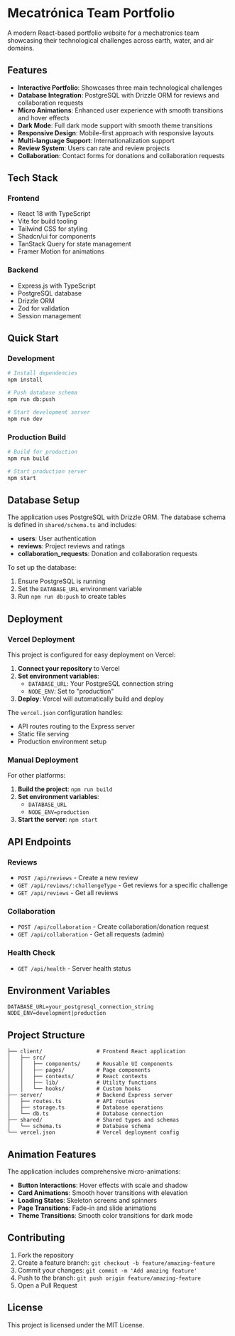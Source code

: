 # Mecatrónica Team Portfolio

A modern React-based portfolio website for a mechatronics team showcasing their technological challenges across earth, water, and air domains.

## Features

- **Interactive Portfolio**: Showcases three main technological challenges
- **Database Integration**: PostgreSQL with Drizzle ORM for reviews and collaboration requests
- **Micro Animations**: Enhanced user experience with smooth transitions and hover effects
- **Dark Mode**: Full dark mode support with smooth theme transitions
- **Responsive Design**: Mobile-first approach with responsive layouts
- **Multi-language Support**: Internationalization support
- **Review System**: Users can rate and review projects
- **Collaboration**: Contact forms for donations and collaboration requests

## Tech Stack

### Frontend
- React 18 with TypeScript
- Vite for build tooling
- Tailwind CSS for styling
- Shadcn/ui for components
- TanStack Query for state management
- Framer Motion for animations

### Backend
- Express.js with TypeScript
- PostgreSQL database
- Drizzle ORM
- Zod for validation
- Session management

## Quick Start

### Development
```bash
# Install dependencies
npm install

# Push database schema
npm run db:push

# Start development server
npm run dev
```

### Production Build
```bash
# Build for production
npm run build

# Start production server
npm start
```

## Database Setup

The application uses PostgreSQL with Drizzle ORM. The database schema is defined in `shared/schema.ts` and includes:

- **users**: User authentication
- **reviews**: Project reviews and ratings
- **collaboration_requests**: Donation and collaboration requests

To set up the database:

1. Ensure PostgreSQL is running
2. Set the `DATABASE_URL` environment variable
3. Run `npm run db:push` to create tables

## Deployment

### Vercel Deployment

This project is configured for easy deployment on Vercel:

1. **Connect your repository** to Vercel
2. **Set environment variables**:
   - `DATABASE_URL`: Your PostgreSQL connection string
   - `NODE_ENV`: Set to "production"
3. **Deploy**: Vercel will automatically build and deploy

The `vercel.json` configuration handles:
- API routes routing to the Express server
- Static file serving
- Production environment setup

### Manual Deployment

For other platforms:

1. **Build the project**: `npm run build`
2. **Set environment variables**:
   - `DATABASE_URL`
   - `NODE_ENV=production`
3. **Start the server**: `npm start`

## API Endpoints

### Reviews
- `POST /api/reviews` - Create a new review
- `GET /api/reviews/:challengeType` - Get reviews for a specific challenge
- `GET /api/reviews` - Get all reviews

### Collaboration
- `POST /api/collaboration` - Create collaboration/donation request
- `GET /api/collaboration` - Get all requests (admin)

### Health Check
- `GET /api/health` - Server health status

## Environment Variables

```env
DATABASE_URL=your_postgresql_connection_string
NODE_ENV=development|production
```

## Project Structure

```
├── client/                 # Frontend React application
│   ├── src/
│   │   ├── components/     # Reusable UI components
│   │   ├── pages/          # Page components
│   │   ├── contexts/       # React contexts
│   │   ├── lib/            # Utility functions
│   │   └── hooks/          # Custom hooks
├── server/                 # Backend Express server
│   ├── routes.ts           # API routes
│   ├── storage.ts          # Database operations
│   └── db.ts               # Database connection
├── shared/                 # Shared types and schemas
│   └── schema.ts           # Database schema
└── vercel.json             # Vercel deployment config
```

## Animation Features

The application includes comprehensive micro-animations:

- **Button Interactions**: Hover effects with scale and shadow
- **Card Animations**: Smooth hover transitions with elevation
- **Loading States**: Skeleton screens and spinners
- **Page Transitions**: Fade-in and slide animations
- **Theme Transitions**: Smooth color transitions for dark mode

## Contributing

1. Fork the repository
2. Create a feature branch: `git checkout -b feature/amazing-feature`
3. Commit your changes: `git commit -m 'Add amazing feature'`
4. Push to the branch: `git push origin feature/amazing-feature`
5. Open a Pull Request

## License

This project is licensed under the MIT License.